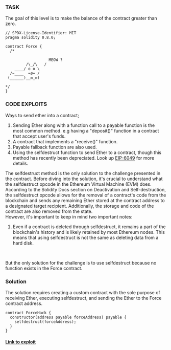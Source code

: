 ### TASK

The goal of this level is to make the balance of the contract greater than zero.

```solidity
// SPDX-License-Identifier: MIT
pragma solidity 0.8.0;

contract Force {
  /*

                   MEOW ?
         /\_/\   /
    ____/ o o \
  /~____  =ø= /
 (______)__m_m)

*/
}
```

### CODE EXPLOITS

Ways to send ether into a contract;

1. Sending Ether along with a function call to a payable function is the most common method. e.g having a "deposit()" function in a contract that accept user's funds.
2. A contract that implements a "receive()" function.
3. Payable fallback function are also used.
4. Using the selfdestruct function to send Ether to a contract, though this method has recently been depreciated. Look up [EIP-6049](https://eips.ethereum.org/EIPS/eip-6049) for more details.

The selfdestruct method is the only solution to the challenge presented in the contract.
Before diving into the solution, it's crucial to understand what the selfdestruct opcode in the Ethereum Virtual Machine (EVM) does. According to the Solidity Docs section on Deactivation and Self-destruction, the selfdestruct opcode allows for the removal of a contract's code from the blockchain and sends any remaining Ether stored at the contract address to a designated target recipient. Additionally, the storage and code of the contract are also removed from the state.
<br/>
However, it's important to keep in mind two important notes:

1. Even if a contract is deleted through selfdestruct, it remains a part of the blockchain's history and is likely retained by most Ethereum nodes. This means that using selfdestruct is not the same as deleting data from a hard disk.

   <br/>

But the only solution for the challenge is to use selfdestruct because no function exists in the Force contract.

### Solution

The solution requires creating a custom contract with the sole purpose of receiving Ether, executing selfdestruct, and sending the Ether to the Force contract address.

```solidity
contract ForceHack {
  constructor(address payable forceAddress) payable {
    selfdestruct(forceAddress);
  }
}
```

#### [Link to exploit](https://github.com/Sayrarh/Ethernaut-Challenge-with-Foundry/blob/master/test/Force.t.sol)
